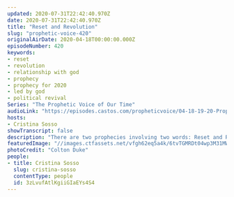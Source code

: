 ```yaml
---
updated: 2020-07-31T22:42:40.970Z
date: 2020-07-31T22:42:40.970Z
title: "Reset and Revolution"
slug: "prophetic-voice-420"
originalAirDate: 2020-04-18T00:00:00.000Z
episodeNumber: 420
keywords:
- reset
- revolution
- relationship with god
- prophecy
- prophecy for 2020
- led by god
- political revival
Series: "The Prophetic Voice of Our Time"
audioLink: "https://episodes.castos.com/propheticvoice/04-18-19-20-Prophetic-Voice-of-our-Time-[mixdown]-01-1-.mp3"
hosts:
- Cristina Sosso
showTranscript: false
description: "There are two prophecies involving two words: Reset and Revolution. Today there is a reset and the things that have been lost will be restored in a greater manner if we obey the instruction of the Lord. There is a revolution-- Jesus will take center stage."
featuredImage: "//images.ctfassets.net/vfgh62eq5a4k/6tvTGMRDt04wp3M31MWg9j/8923f303fd7d5dc8b78400358e90ce0a/colton-duke-QRU0i5AqEJA-unsplash__1_.jpg"
photoCredit: "Colton Duke"
people:
- title: Cristina Sosso
  slug: cristina-sosso
  contentType: people
  id: 3zLvufAtlKgiiGIaEYs4S4
---
```

